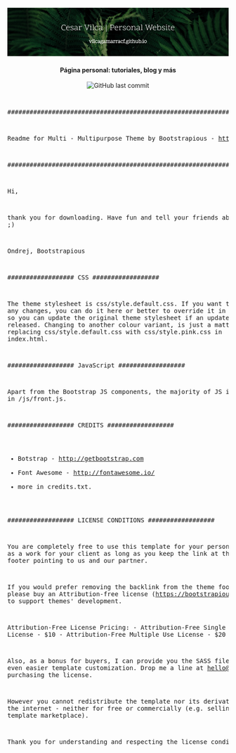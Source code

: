 <p align='center'>
   <img src="vilcagamarracf - Personal Website.jpg" alt="Cesar Vilca cover"/>
</p>

<h4 align="center">Página personal: tutoriales, blog y más</h4>

<p align='center'>
   <img src="https://img.shields.io/github/last-commit/vilcagamarracf/vilcagamarracf.github.io?style=flat-square" alt="GitHub last commit"/>
</p>

<p>
<pre>

   ################################################################################################

   Readme for Multi - Multipurpose Theme by Bootstrapious - https://bootstrapious.com

   ################################################################################################

   Hi,

   thank you for downloading. Have fun and tell your friends about us ;)

   Ondrej, Bootstrapious

   ##################
    CSS
   ##################

   The theme stylesheet is css/style.default.css. If you want to make any changes, 
   you can do it here or better to override it in custom.css so you can update the original theme stylesheet 
   if an updated is released. 
   Changing to another colour variant, is just a matter of replacing css/style.default.css with 
   css/style.pink.css in index.html.

   ##################
    JavaScript
   ##################

   Apart from the Bootstrap JS components, the majority of JS is located in /js/front.js. 

   ##################
    CREDITS
   ##################

   - Botstrap - http://getbootstrap.com
   - Font Awesome - http://fontawesome.io/
   - more in credits.txt.

   ##################
    LICENSE CONDITIONS
   ##################

   You are completely free to use this template for your personal use or as a work for your client as 
   long as you keep the link at the template footer pointing to us and our partner. 

   If you would prefer removing the backlink from the theme footer, please buy an Attribution-free 
   license (https://bootstrapious.com/attribution-free-license) to support themes' development. 

   Attribution-Free License Pricing:
      - Attribution-Free Single Use License - $10
      - Attribution-Free Multiple Use License - $20

   Also, as a bonus for buyers, I can provide you the SASS files for even easier template customization. 
   Drop me a line at hello@bootstrapious.com after purchasing the license.

   However you cannot redistribute the template nor its derivatives on the internet - neither 
   for free or commercially (e.g. selling it on template marketplace).

   Thank you for understanding and respecting the license conditions.
</pre>
</p>
